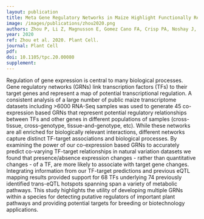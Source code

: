 ```yaml
---
layout: publication
title: Meta Gene Regulatory Networks in Maize Highlight Functionally Relevant Regulatory Interactions
image: /images/publications/zhou2020.png
authors: Zhou P, Li Z, Magnusson E, Gomez Cano FA, Crisp PA, Noshay J, Grotewold E, Hirsch C, Briggs SP, Springer NM
year: 2020
ref: Zhou et al. 2020. Plant Cell.
journal: Plant Cell
pdf: 
doi: 10.1105/tpc.20.00080
supplement: 
---
```


Regulation of gene expression is central to many biological processes. Gene regulatory networks (GRNs) link transcription factors (TFs) to their target genes and represent a map of potential transcriptional regulation. A consistent analysis of a large number of public maize transcriptome datasets including &gt;6000 RNA-Seq samples was used to generate 45 co-expression based GRNs that represent potential regulatory relationships between TFs and other genes in different populations of samples (cross-tissue, cross-genotype, tissue-and-genotype, etc). While these networks are all enriched for biologically relevant interactions, different networks capture distinct TF-target associations and biological processes. By examining the power of our co-expression based GRNs to accurately predict co-varying TF-target relationships in natural variation datasets we found that presence/absence expression changes - rather than quantitative changes - of a TF, are more likely to associate with target gene changes. Integrating information from our TF-target predictions and previous eQTL mapping results provided support for 68 TFs underlying 74 previously identified trans-eQTL hotspots spanning span a variety of metabolic pathways. This study highlights the utility of developing multiple GRNs within a species for detecting putative regulators of important plant pathways and providing potential targets for breeding or biotechnology applications.
